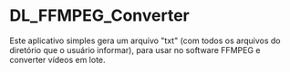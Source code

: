 # DL_FFMPEG_Converter

Este aplicativo simples gera um arquivo "txt" (com todos os arquivos do diretório que o usuário informar), para usar no software FFMPEG e converter vídeos em lote.
